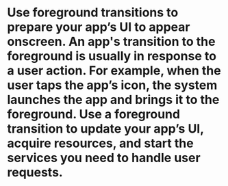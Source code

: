 # Use foreground transitions to prepare your app’s UI to appear onscreen. An app's transition to the foreground is usually in response to a user action. For example, when the user taps the app’s icon, the system launches the app and brings it to the foreground. Use a foreground transition to update your app’s UI, acquire resources, and start the services you need to handle user requests.
